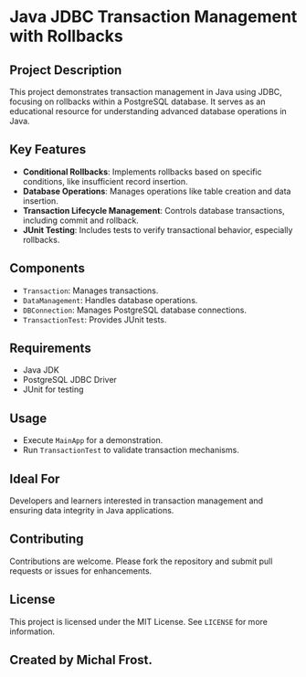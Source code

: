 # Java JDBC Transaction Management with Rollbacks

## Project Description
This project demonstrates transaction management in Java using JDBC, focusing on rollbacks within a PostgreSQL database. It serves as an educational resource for understanding advanced database operations in Java.

## Key Features
- **Conditional Rollbacks**: Implements rollbacks based on specific conditions, like insufficient record insertion.
- **Database Operations**: Manages operations like table creation and data insertion.
- **Transaction Lifecycle Management**: Controls database transactions, including commit and rollback.
- **JUnit Testing**: Includes tests to verify transactional behavior, especially rollbacks.

## Components
- `Transaction`: Manages transactions.
- `DataManagement`: Handles database operations.
- `DBConnection`: Manages PostgreSQL database connections.
- `TransactionTest`: Provides JUnit tests.

## Requirements
- Java JDK
- PostgreSQL JDBC Driver
- JUnit for testing

## Usage
- Execute `MainApp` for a demonstration.
- Run `TransactionTest` to validate transaction mechanisms.

## Ideal For
Developers and learners interested in transaction management and ensuring data integrity in Java applications.

## Contributing
Contributions are welcome. Please fork the repository and submit pull requests or issues for enhancements.

## License
This project is licensed under the MIT License. See `LICENSE` for more information.

## Created by Michal Frost.
